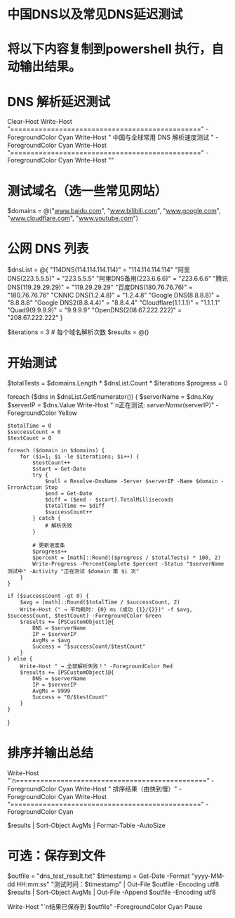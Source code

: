 # 中国DNS以及常见DNS延迟测试
# 将以下内容复制到powershell 执行，自动输出结果。

# DNS 解析延迟测试

Clear-Host
Write-Host "===============================================" -ForegroundColor Cyan
Write-Host "        中国与全球常用 DNS 解析速度测试        " -ForegroundColor Cyan
Write-Host "===============================================" -ForegroundColor Cyan
Write-Host ""

# 测试域名（选一些常见网站）
$domains = @("www.baidu.com", "www.bilibili.com", "www.google.com", "www.cloudflare.com", "www.youtube.com")

# 公网 DNS 列表
$dnsList = @{
    "114DNS(114.114.114.114)" = "114.114.114.114"
    "阿里DNS(223.5.5.5)" = "223.5.5.5"
    "阿里DNS备用(223.6.6.6)" = "223.6.6.6"
    "腾讯DNS(119.29.29.29)" = "119.29.29.29"
    "百度DNS(180.76.76.76)" = "180.76.76.76"
    "CNNIC DNS(1.2.4.8)" = "1.2.4.8"
    "Google DNS(8.8.8.8)" = "8.8.8.8"
    "Google DNS2(8.8.4.4)" = "8.8.4.4"
    "Cloudflare(1.1.1.1)" = "1.1.1.1"
    "Quad9(9.9.9.9)" = "9.9.9.9"
    "OpenDNS(208.67.222.222)" = "208.67.222.222"
}

$iterations = 3   # 每个域名解析次数
$results = @()

# 开始测试
$totalTests = $domains.Length * $dnsList.Count * $iterations
$progress = 0

foreach ($dns in $dnsList.GetEnumerator()) {
    $serverName = $dns.Key
    $serverIP = $dns.Value
    Write-Host "`n正在测试: $serverName ($serverIP)" -ForegroundColor Yellow

    $totalTime = 0
    $successCount = 0
    $testCount = 0

    foreach ($domain in $domains) {
        for ($i=1; $i -le $iterations; $i++) {
            $testCount++
            $start = Get-Date
            try {
                $null = Resolve-DnsName -Server $serverIP -Name $domain -ErrorAction Stop
                $end = Get-Date
                $diff = ($end - $start).TotalMilliseconds
                $totalTime += $diff
                $successCount++
            } catch {
                # 解析失败
            }

            # 更新进度条
            $progress++
            $percent = [math]::Round(($progress / $totalTests) * 100, 2)
            Write-Progress -PercentComplete $percent -Status "$serverName 测试中" -Activity "正在测试 $domain 第 $i 次"
        }
    }

    if ($successCount -gt 0) {
        $avg = [math]::Round($totalTime / $successCount, 2)
        Write-Host (" → 平均耗时: {0} ms (成功 {1}/{2})" -f $avg, $successCount, $testCount) -ForegroundColor Green
        $results += [PSCustomObject]@{
            DNS = $serverName
            IP = $serverIP
            AvgMs = $avg
            Success = "$successCount/$testCount"
        }
    } else {
        Write-Host " → 全部解析失败！" -ForegroundColor Red
        $results += [PSCustomObject]@{
            DNS = $serverName
            IP = $serverIP
            AvgMs = 9999
            Success = "0/$testCount"
        }
    }
}

# 排序并输出总结
Write-Host "`n===============================================" -ForegroundColor Cyan
Write-Host "               排序结果（由快到慢）" -ForegroundColor Cyan
Write-Host "===============================================" -ForegroundColor Cyan

$results | Sort-Object AvgMs | Format-Table -AutoSize

# 可选：保存到文件
$outfile = "dns_test_result.txt"
$timestamp = Get-Date -Format "yyyy-MM-dd HH:mm:ss"
"测试时间：$timestamp" | Out-File $outfile -Encoding utf8
$results | Sort-Object AvgMs | Out-File -Append $outfile -Encoding utf8

Write-Host "`n结果已保存到 $outfile" -ForegroundColor Cyan
Pause
